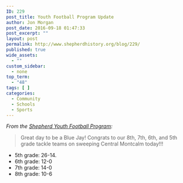 ```yaml
---
ID: 229
post_title: Youth Football Program Update
author: Jon Morgan
post_date: 2016-09-18 01:47:33
post_excerpt: ""
layout: post
permalink: http://www.shepherdhistory.org/blog/229/
published: true
wide_assets:
  - ""
custom_sidebar:
  - none
top_term:
  - "48"
tags: [ ]
categories:
  - Community
  - Schools
  - Sports
---
```

<em>From the <a href="https://www.facebook.com/Shepherdyouthfootball/?fref=nf">Shepherd Youth Football Program</a>:</em>
<blockquote>Great day to be a Blue Jay! Congrats to our 8th, 7th, 6th, and 5th grade tackle teams on sweeping Central Montcalm today!!!</blockquote>
<ul>
 	<li>5th grade: 26-14.</li>
 	<li>6th grade: 12-0</li>
 	<li>7th grade: 14-0</li>
 	<li>8th grade: 10-6</li>
</ul>